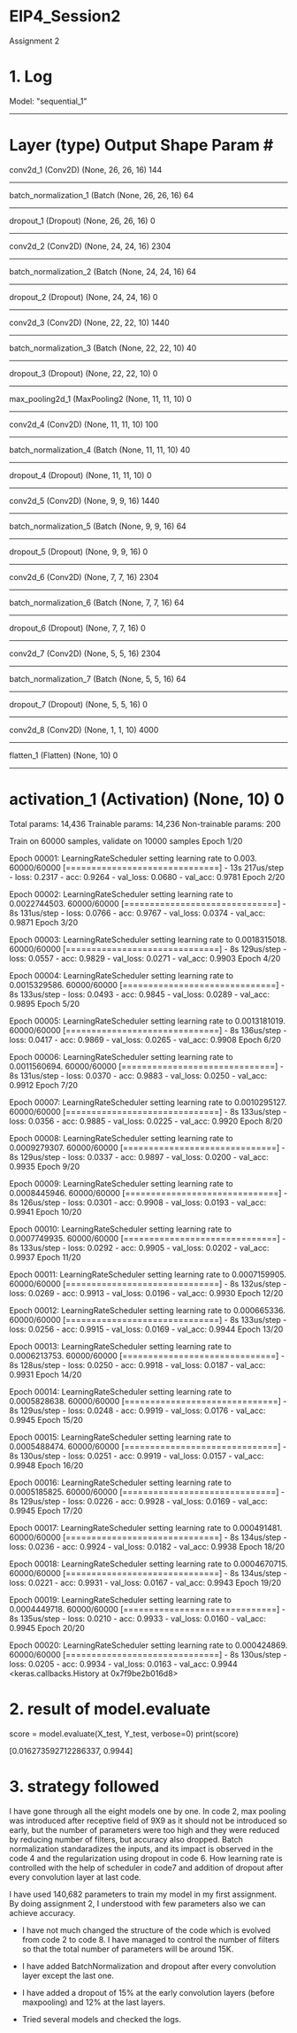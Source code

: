 # EIP4_Session2
Assignment 2
# 1. Log

Model: "sequential_1"
_________________________________________________________________
Layer (type)                 Output Shape              Param #   
=================================================================
conv2d_1 (Conv2D)            (None, 26, 26, 16)        144       
_________________________________________________________________
batch_normalization_1 (Batch (None, 26, 26, 16)        64        
_________________________________________________________________
dropout_1 (Dropout)          (None, 26, 26, 16)        0         
_________________________________________________________________
conv2d_2 (Conv2D)            (None, 24, 24, 16)        2304      
_________________________________________________________________
batch_normalization_2 (Batch (None, 24, 24, 16)        64        
_________________________________________________________________
dropout_2 (Dropout)          (None, 24, 24, 16)        0         
_________________________________________________________________
conv2d_3 (Conv2D)            (None, 22, 22, 10)        1440      
_________________________________________________________________
batch_normalization_3 (Batch (None, 22, 22, 10)        40        
_________________________________________________________________
dropout_3 (Dropout)          (None, 22, 22, 10)        0         
_________________________________________________________________
max_pooling2d_1 (MaxPooling2 (None, 11, 11, 10)        0         
_________________________________________________________________
conv2d_4 (Conv2D)            (None, 11, 11, 10)        100       
_________________________________________________________________
batch_normalization_4 (Batch (None, 11, 11, 10)        40        
_________________________________________________________________
dropout_4 (Dropout)          (None, 11, 11, 10)        0         
_________________________________________________________________
conv2d_5 (Conv2D)            (None, 9, 9, 16)          1440      
_________________________________________________________________
batch_normalization_5 (Batch (None, 9, 9, 16)          64        
_________________________________________________________________
dropout_5 (Dropout)          (None, 9, 9, 16)          0         
_________________________________________________________________
conv2d_6 (Conv2D)            (None, 7, 7, 16)          2304      
_________________________________________________________________
batch_normalization_6 (Batch (None, 7, 7, 16)          64        
_________________________________________________________________
dropout_6 (Dropout)          (None, 7, 7, 16)          0         
_________________________________________________________________
conv2d_7 (Conv2D)            (None, 5, 5, 16)          2304      
_________________________________________________________________
batch_normalization_7 (Batch (None, 5, 5, 16)          64        
_________________________________________________________________
dropout_7 (Dropout)          (None, 5, 5, 16)          0         
_________________________________________________________________
conv2d_8 (Conv2D)            (None, 1, 1, 10)          4000      
_________________________________________________________________
flatten_1 (Flatten)          (None, 10)                0         
_________________________________________________________________
activation_1 (Activation)    (None, 10)                0         
=================================================================
Total params: 14,436
Trainable params: 14,236
Non-trainable params: 200


Train on 60000 samples, validate on 10000 samples
Epoch 1/20

Epoch 00001: LearningRateScheduler setting learning rate to 0.003.
60000/60000 [==============================] - 13s 217us/step - loss: 0.2317 - acc: 0.9264 - val_loss: 0.0680 - val_acc: 0.9781
Epoch 2/20

Epoch 00002: LearningRateScheduler setting learning rate to 0.0022744503.
60000/60000 [==============================] - 8s 131us/step - loss: 0.0766 - acc: 0.9767 - val_loss: 0.0374 - val_acc: 0.9871
Epoch 3/20

Epoch 00003: LearningRateScheduler setting learning rate to 0.0018315018.
60000/60000 [==============================] - 8s 129us/step - loss: 0.0557 - acc: 0.9829 - val_loss: 0.0271 - val_acc: 0.9903
Epoch 4/20

Epoch 00004: LearningRateScheduler setting learning rate to 0.0015329586.
60000/60000 [==============================] - 8s 133us/step - loss: 0.0493 - acc: 0.9845 - val_loss: 0.0289 - val_acc: 0.9895
Epoch 5/20

Epoch 00005: LearningRateScheduler setting learning rate to 0.0013181019.
60000/60000 [==============================] - 8s 136us/step - loss: 0.0417 - acc: 0.9869 - val_loss: 0.0265 - val_acc: 0.9908
Epoch 6/20

Epoch 00006: LearningRateScheduler setting learning rate to 0.0011560694.
60000/60000 [==============================] - 8s 131us/step - loss: 0.0370 - acc: 0.9883 - val_loss: 0.0250 - val_acc: 0.9912
Epoch 7/20

Epoch 00007: LearningRateScheduler setting learning rate to 0.0010295127.
60000/60000 [==============================] - 8s 133us/step - loss: 0.0356 - acc: 0.9885 - val_loss: 0.0225 - val_acc: 0.9920
Epoch 8/20

Epoch 00008: LearningRateScheduler setting learning rate to 0.0009279307.
60000/60000 [==============================] - 8s 129us/step - loss: 0.0337 - acc: 0.9897 - val_loss: 0.0200 - val_acc: 0.9935
Epoch 9/20

Epoch 00009: LearningRateScheduler setting learning rate to 0.0008445946.
60000/60000 [==============================] - 8s 126us/step - loss: 0.0301 - acc: 0.9908 - val_loss: 0.0193 - val_acc: 0.9941
Epoch 10/20

Epoch 00010: LearningRateScheduler setting learning rate to 0.0007749935.
60000/60000 [==============================] - 8s 133us/step - loss: 0.0292 - acc: 0.9905 - val_loss: 0.0202 - val_acc: 0.9937
Epoch 11/20

Epoch 00011: LearningRateScheduler setting learning rate to 0.0007159905.
60000/60000 [==============================] - 8s 132us/step - loss: 0.0269 - acc: 0.9913 - val_loss: 0.0196 - val_acc: 0.9930
Epoch 12/20

Epoch 00012: LearningRateScheduler setting learning rate to 0.000665336.
60000/60000 [==============================] - 8s 133us/step - loss: 0.0256 - acc: 0.9915 - val_loss: 0.0169 - val_acc: 0.9944
Epoch 13/20

Epoch 00013: LearningRateScheduler setting learning rate to 0.0006213753.
60000/60000 [==============================] - 8s 128us/step - loss: 0.0250 - acc: 0.9918 - val_loss: 0.0187 - val_acc: 0.9931
Epoch 14/20

Epoch 00014: LearningRateScheduler setting learning rate to 0.0005828638.
60000/60000 [==============================] - 8s 129us/step - loss: 0.0248 - acc: 0.9919 - val_loss: 0.0176 - val_acc: 0.9945
Epoch 15/20

Epoch 00015: LearningRateScheduler setting learning rate to 0.0005488474.
60000/60000 [==============================] - 8s 130us/step - loss: 0.0251 - acc: 0.9919 - val_loss: 0.0157 - val_acc: 0.9948
Epoch 16/20

Epoch 00016: LearningRateScheduler setting learning rate to 0.0005185825.
60000/60000 [==============================] - 8s 129us/step - loss: 0.0226 - acc: 0.9928 - val_loss: 0.0169 - val_acc: 0.9945
Epoch 17/20

Epoch 00017: LearningRateScheduler setting learning rate to 0.000491481.
60000/60000 [==============================] - 8s 134us/step - loss: 0.0236 - acc: 0.9924 - val_loss: 0.0182 - val_acc: 0.9938
Epoch 18/20

Epoch 00018: LearningRateScheduler setting learning rate to 0.0004670715.
60000/60000 [==============================] - 8s 134us/step - loss: 0.0221 - acc: 0.9931 - val_loss: 0.0167 - val_acc: 0.9943
Epoch 19/20

Epoch 00019: LearningRateScheduler setting learning rate to 0.0004449718.
60000/60000 [==============================] - 8s 135us/step - loss: 0.0210 - acc: 0.9933 - val_loss: 0.0160 - val_acc: 0.9945
Epoch 20/20

Epoch 00020: LearningRateScheduler setting learning rate to 0.000424869.
60000/60000 [==============================] - 8s 130us/step - loss: 0.0205 - acc: 0.9934 - val_loss: 0.0163 - val_acc: 0.9944
<keras.callbacks.History at 0x7f9be2b016d8>

# 2. result of model.evaluate
score = model.evaluate(X_test, Y_test, verbose=0)
print(score)

[0.016273592712286337, 0.9944]

# 3. strategy followed

I have gone through all the eight models one by one. In code 2, max pooling was introduced after receptive field of 9X9 as it should not be introduced so early, but the number of parameters were too high and they were reduced by reducing number of filters, but accuracy also dropped. Batch normalization standaradizes the inputs, and its impact is observed in the code 4 and the regularization using dropout in code 6. How learning rate is controlled with the help of scheduler in code7 and addition of dropout after every convolution layer at last code.

I have used 140,682 parameters to train my model in my first assignment. By doing assignment 2, I understood with few parameters also we can achieve accuracy.

* I have not much changed the structure of the code which is evolved from code 2 to code 8. I have managed to control the number of filters so that the total number of parameters will be around 15K. 

* I have added BatchNormalization and dropout after every convolution layer except the last one.

* I have added a dropout of 15% at the early convolution layers (before maxpooling) and 12% at the last layers.

* Tried several models and checked the logs.


